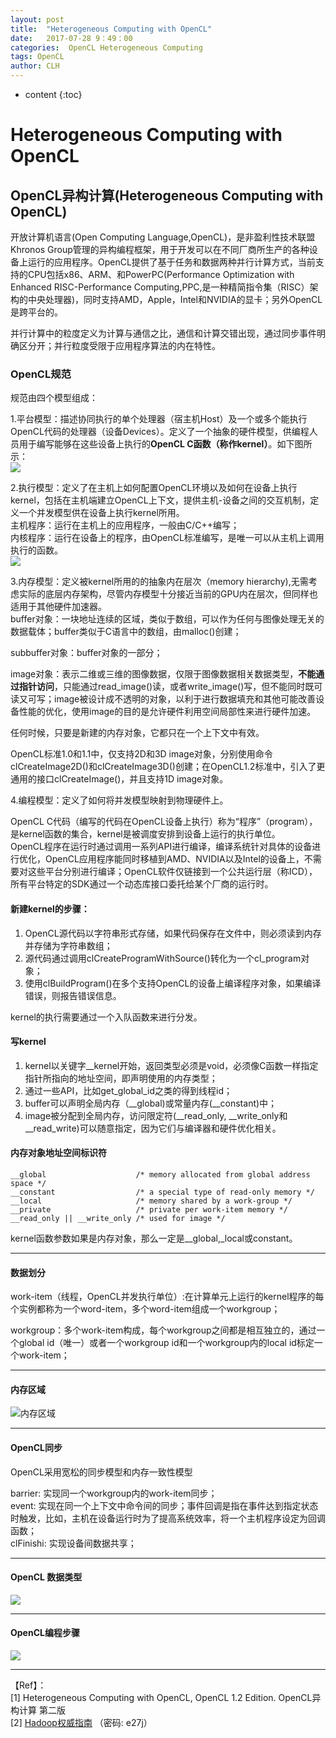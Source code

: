 ```yaml
---
layout: post
title:  "Heterogeneous Computing with OpenCL"
date:   2017-07-28 9：49：00
categories:  OpenCL Heterogeneous Computing
tags: OpenCL
author: CLH
---
```


* content
{:toc}

# Heterogeneous Computing with OpenCL #
## OpenCL异构计算(Heterogeneous Computing with OpenCL) ##

开放计算机语言(Open Computing Language,OpenCL)，是非盈利性技术联盟Khronos Group管理的异构编程框架，用于开发可以在不同厂商所生产的各种设备上运行的应用程序。OpenCL提供了基于任务和数据两种并行计算方式，当前支持的CPU包括x86、ARM、和PowerPC(Performance Optimization with Enhanced RISC-Performance Computing,PPC,是一种精简指令集（RISC）架构的中央处理器)，同时支持AMD，Apple，Intel和NVIDIA的显卡；另外OpenCL是跨平台的。    

并行计算中的粒度定义为计算与通信之比，通信和计算交错出现，通过同步事件明确区分开；并行粒度受限于应用程序算法的内在特性。  
### OpenCL规范 ###
规范由四个模型组成：   

1.平台模型：描述协同执行的单个处理器（宿主机Host）及一个或多个能执行OpenCL代码的处理器（设备Devices）。定义了一个抽象的硬件模型，供编程人员用于编写能够在这些设备上执行的**OpenCL C函数（称作kernel）**。如下图所示：     
![](http://i.imgur.com/UEGdaTO.jpg)    

2.执行模型：定义了在主机上如何配置OpenCL环境以及如何在设备上执行kernel，包括在主机端建立OpenCL上下文，提供主机-设备之间的交互机制，定义一个并发模型供在设备上执行kernel所用。     
主机程序：运行在主机上的应用程序，一般由C/C++编写；   
内核程序：运行在设备上的程序，由OpenCL标准编写，是唯一可以从主机上调用执行的函数。   
![](http://i.imgur.com/d5neEv7.jpg)      

3.内存模型：定义被kernel所用的的抽象内在层次（memory hierarchy),无需考虑实际的底层内存架构，尽管内存模型十分接近当前的GPU内在层次，但同样也适用于其他硬件加速器。      
buffer对象：一块地址连续的区域，类似于数组，可以作为任何与图像处理无关的数据载体；buffer类似于C语言中的数组，由malloc()创建；     
  
subbuffer对象：buffer对象的一部分；      
  
image对象：表示二维或三维的图像数据，仅限于图像数据相关数据类型，**不能通过指针访问**，只能通过read_image()读，或者write_image()写，但不能同时既可读又可写；image被设计成不透明的对象，以利于进行数据填充和其他可能改善设备性能的优化，使用image的目的是允许硬件利用空间局部性来进行硬件加速。       
      
任何时候，只要是新建的内存对象，它都只在一个上下文中有效。      

OpenCL标准1.0和1.1中，仅支持2D和3D image对象，分别使用命令clCreateImage2D()和clCreateImage3D()创建；在OpenCL1.2标准中，引入了更通用的接口clCreateImage()，并且支持1D image对象。  

4.编程模型：定义了如何将并发模型映射到物理硬件上。          

OpenCL C代码（编写的代码在OpenCL设备上执行）称为“程序”（program），是kernel函数的集合，kernel是被调度安排到设备上运行的执行单位。   
OpenCL程序在运行时通过调用一系列API进行编译，编译系统针对具体的设备进行优化，OpenCL应用程序能同时移植到AMD、NVIDIA以及Intel的设备上，不需要对这些平台分别进行编译；OpenCL软件仅链接到一个公共运行层（称ICD），所有平台特定的SDK通过一个动态库接口委托给某个厂商的运行时。       

#### 新建kernel的步骤： ####
1. OpenCL源代码以字符串形式存储，如果代码保存在文件中，则必须读到内存并存储为字符串数组；
2. 源代码通过调用clCreateProgramWithSource()转化为一个cl_program对象；
3. 使用clBuildProgram()在多个支持OpenCL的设备上编译程序对象，如果编译错误，则报告错误信息。    
          
kernel的执行需要通过一个入队函数来进行分发。     

#### 写kernel ####


1. kernel以关键字__kernel开始，返回类型必须是void，必须像C函数一样指定指针所指向的地址空间，即声明使用的内存类型；
2. 通过一些API，比如get_global_id之类的得到线程id；
3. buffer可以声明全局内存（__global)或常量内存(__constant)中；
4. image被分配到全局内存，访问限定符(__read_only, __write_only和__read_write)可以随意指定，因为它们与编译器和硬件优化相关。

#### 内存对象地址空间标识符 ####
	__global 					/* memory allocated from global address space */
	__constant					/* a special type of read-only memory */
	__local						/* memory shared by a work-group */
	__private					/* private per work-item memory */
	__read_only || __write_only	/* used for image */
      
kernel函数参数如果是内存对象，那么一定是__global,_local或constant。


----------


#### 数据划分 ####

work-item（线程，OpenCL并发执行单位）:在计算单元上运行的kernel程序的每个实例都称为一个word-item，多个word-item组成一个workgroup；        
 
workgroup：多个work-item构成，每个workgroup之间都是相互独立的，通过一个global id（唯一）或者一个workgroup id和一个workgroup内的local id标定一个work-item；     

----------

#### 内存区域 ####
     

![内存区域](http://i.imgur.com/cdcVHKP.jpg)    

----------

#### OpenCL同步 ####
OpenCL采用宽松的同步模型和内存一致性模型   
  
barrier: 实现同一个workgroup内的work-item同步；     
event:   实现在同一个上下文中命令间的同步；事件回调是指在事件达到指定状态时触发，比如，主机在设备运行时为了提高系统效率，将一个主机程序设定为回调函数；    
clFinishi: 实现设备间数据共享；              

----------
#### OpenCL 数据类型 ####
![](http://i.imgur.com/jse2aNM.jpg)   

----------

#### OpenCL编程步骤 ####
![](http://i.imgur.com/YBPhcaw.jpg)   


----------
【Ref】：     
[1] Heterogeneous Computing with OpenCL, OpenCL 1.2 Edition. OpenCL异构计算 第二版   
[2] [Hadoop权威指南](https://pan.baidu.com/s/1eRKAmdG)  （密码: e27j） 
	